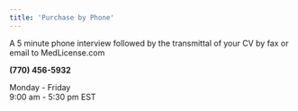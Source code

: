 ```yaml
---
title: 'Purchase by Phone'
---
```


<p>A 5 minute phone interview followed by the transmittal of your CV by fax or email to MedLicense.com</p>
<p><strong>(770) 456-5932</strong>&nbsp;</p>
<p>Monday - Friday<br />9:00 am - 5:30 pm EST</p>